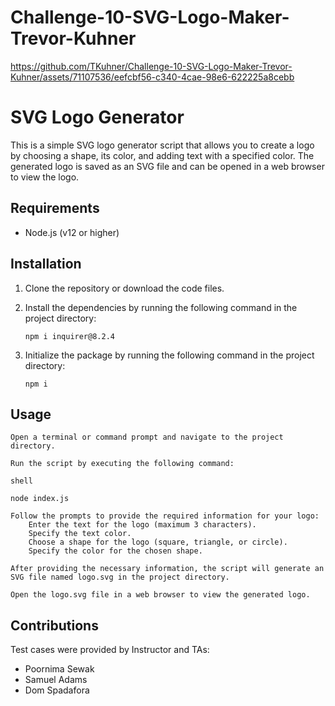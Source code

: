 # Challenge-10-SVG-Logo-Maker-Trevor-Kuhner

https://github.com/TKuhner/Challenge-10-SVG-Logo-Maker-Trevor-Kuhner/assets/71107536/eefcbf56-c340-4cae-98e6-622225a8cebb



# SVG Logo Generator

This is a simple SVG logo generator script that allows you to create a logo by choosing a shape, its color, and adding text with a specified color. The generated logo is saved as an SVG file and can be opened in a web browser to view the logo.

## Requirements

- Node.js (v12 or higher)

## Installation

1. Clone the repository or download the code files.

2. Install the dependencies by running the following command in the project directory:

   ```shell
   npm i inquirer@8.2.4

3. Initialize the package by running the following command in the project directory:

   ```shell
   npm i

## Usage

    Open a terminal or command prompt and navigate to the project directory.

    Run the script by executing the following command:

    shell

    node index.js

    Follow the prompts to provide the required information for your logo:
        Enter the text for the logo (maximum 3 characters).
        Specify the text color.
        Choose a shape for the logo (square, triangle, or circle).
        Specify the color for the chosen shape.

    After providing the necessary information, the script will generate an SVG file named logo.svg in the project directory.

    Open the logo.svg file in a web browser to view the generated logo.

## Contributions

Test cases were provided by Instructor and TAs:
   
   - Poornima Sewak
   - Samuel Adams
   - Dom Spadafora
